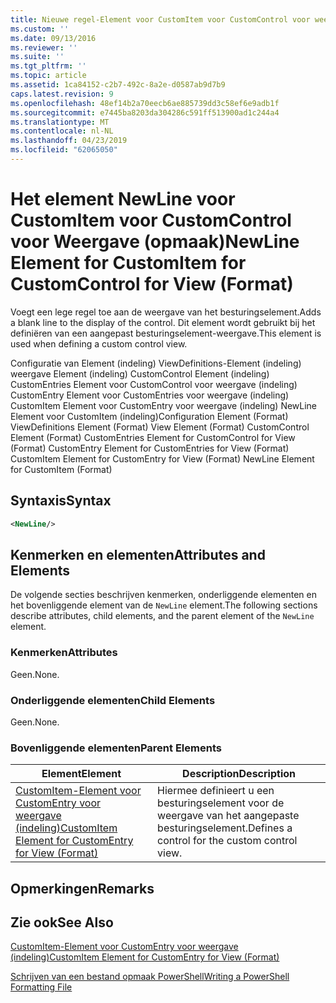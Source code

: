 ```yaml
---
title: Nieuwe regel-Element voor CustomItem voor CustomControl voor weergave (indeling) | Microsoft Docs
ms.custom: ''
ms.date: 09/13/2016
ms.reviewer: ''
ms.suite: ''
ms.tgt_pltfrm: ''
ms.topic: article
ms.assetid: 1ca84152-c2b7-492c-8a2e-d0587ab9d7b9
caps.latest.revision: 9
ms.openlocfilehash: 48ef14b2a70eecb6ae885739dd3c58ef6e9adb1f
ms.sourcegitcommit: e7445ba8203da304286c591ff513900ad1c244a4
ms.translationtype: MT
ms.contentlocale: nl-NL
ms.lasthandoff: 04/23/2019
ms.locfileid: "62065050"
---
```

# <a name="newline-element-for-customitem-for-customcontrol-for-view-format"></a><span data-ttu-id="49bed-102">Het element NewLine voor CustomItem voor CustomControl voor Weergave (opmaak)</span><span class="sxs-lookup"><span data-stu-id="49bed-102">NewLine Element for CustomItem for CustomControl for View (Format)</span></span>

<span data-ttu-id="49bed-103">Voegt een lege regel toe aan de weergave van het besturingselement.</span><span class="sxs-lookup"><span data-stu-id="49bed-103">Adds a blank line to the display of the control.</span></span> <span data-ttu-id="49bed-104">Dit element wordt gebruikt bij het definiëren van een aangepast besturingselement-weergave.</span><span class="sxs-lookup"><span data-stu-id="49bed-104">This element is used when defining a custom control view.</span></span>

<span data-ttu-id="49bed-105">Configuratie van Element (indeling) ViewDefinitions-Element (indeling) weergave Element (indeling) CustomControl Element (indeling) CustomEntries Element voor CustomControl voor weergave (indeling) CustomEntry Element voor CustomEntries voor weergave (indeling) CustomItem Element voor CustomEntry voor weergave (indeling) NewLine Element voor CustomItem (indeling)</span><span class="sxs-lookup"><span data-stu-id="49bed-105">Configuration Element (Format) ViewDefinitions Element (Format) View Element (Format) CustomControl Element (Format) CustomEntries Element for CustomControl for View (Format) CustomEntry Element for CustomEntries for View (Format) CustomItem Element for CustomEntry for View (Format) NewLine Element for CustomItem (Format)</span></span>

## <a name="syntax"></a><span data-ttu-id="49bed-106">Syntaxis</span><span class="sxs-lookup"><span data-stu-id="49bed-106">Syntax</span></span>

```xml
<NewLine/>
```

## <a name="attributes-and-elements"></a><span data-ttu-id="49bed-107">Kenmerken en elementen</span><span class="sxs-lookup"><span data-stu-id="49bed-107">Attributes and Elements</span></span>

<span data-ttu-id="49bed-108">De volgende secties beschrijven kenmerken, onderliggende elementen en het bovenliggende element van de `NewLine` element.</span><span class="sxs-lookup"><span data-stu-id="49bed-108">The following sections describe attributes, child elements, and the parent element of the `NewLine` element.</span></span>

### <a name="attributes"></a><span data-ttu-id="49bed-109">Kenmerken</span><span class="sxs-lookup"><span data-stu-id="49bed-109">Attributes</span></span>

<span data-ttu-id="49bed-110">Geen.</span><span class="sxs-lookup"><span data-stu-id="49bed-110">None.</span></span>

### <a name="child-elements"></a><span data-ttu-id="49bed-111">Onderliggende elementen</span><span class="sxs-lookup"><span data-stu-id="49bed-111">Child Elements</span></span>

<span data-ttu-id="49bed-112">Geen.</span><span class="sxs-lookup"><span data-stu-id="49bed-112">None.</span></span>

### <a name="parent-elements"></a><span data-ttu-id="49bed-113">Bovenliggende elementen</span><span class="sxs-lookup"><span data-stu-id="49bed-113">Parent Elements</span></span>

|<span data-ttu-id="49bed-114">Element</span><span class="sxs-lookup"><span data-stu-id="49bed-114">Element</span></span>|<span data-ttu-id="49bed-115">Description</span><span class="sxs-lookup"><span data-stu-id="49bed-115">Description</span></span>|
|-------------|-----------------|
|[<span data-ttu-id="49bed-116">CustomItem-Element voor CustomEntry voor weergave (indeling)</span><span class="sxs-lookup"><span data-stu-id="49bed-116">CustomItem Element for CustomEntry for View (Format)</span></span>](./customitem-element-for-customentry-for-customcontrol-for-view-format.md)|<span data-ttu-id="49bed-117">Hiermee definieert u een besturingselement voor de weergave van het aangepaste besturingselement.</span><span class="sxs-lookup"><span data-stu-id="49bed-117">Defines a control for the custom control view.</span></span>|

## <a name="remarks"></a><span data-ttu-id="49bed-118">Opmerkingen</span><span class="sxs-lookup"><span data-stu-id="49bed-118">Remarks</span></span>

## <a name="see-also"></a><span data-ttu-id="49bed-119">Zie ook</span><span class="sxs-lookup"><span data-stu-id="49bed-119">See Also</span></span>

[<span data-ttu-id="49bed-120">CustomItem-Element voor CustomEntry voor weergave (indeling)</span><span class="sxs-lookup"><span data-stu-id="49bed-120">CustomItem Element for CustomEntry for View (Format)</span></span>](./customitem-element-for-customentry-for-customcontrol-for-view-format.md)

[<span data-ttu-id="49bed-121">Schrijven van een bestand opmaak PowerShell</span><span class="sxs-lookup"><span data-stu-id="49bed-121">Writing a PowerShell Formatting File</span></span>](./writing-a-powershell-formatting-file.md)
